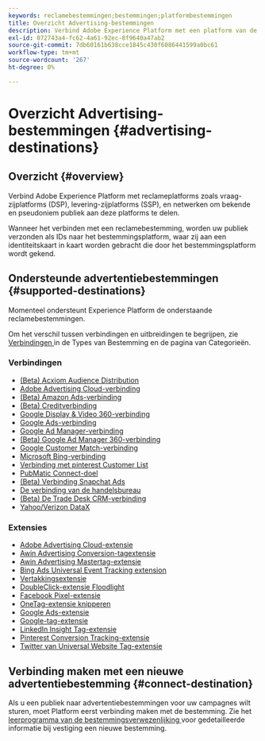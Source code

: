 ```yaml
---
keywords: reclamebestemmingen;bestemmingen;platformbestemmingen
title: Overzicht Advertising-bestemmingen
description: Verbind Adobe Experience Platform met een platform van de derdereclame (b.v. DSP, en netwerk, SSP) en deel pseudoniem publiek aan deze platforms.
exl-id: 072743a4-fc62-4a61-92ec-8f9640a47ab2
source-git-commit: 7db60161b638cce1845c430f6086441599a0bc61
workflow-type: tm+mt
source-wordcount: '267'
ht-degree: 0%

---
```


# Overzicht Advertising-bestemmingen {#advertising-destinations}

## Overzicht {#overview}

Verbind Adobe Experience Platform met reclameplatforms zoals vraag-zijplatforms (DSP), levering-zijplatforms (SSP), en netwerken om bekende en pseudoniem publiek aan deze platforms te delen.

Wanneer het verbinden met een reclamebestemming, worden uw publiek verzonden als IDs naar het bestemmingsplatform, waar zij aan een identiteitskaart in kaart worden gebracht die door het bestemmingsplatform wordt gekend.

## Ondersteunde advertentiebestemmingen {#supported-destinations}

Momenteel ondersteunt Experience Platform de onderstaande reclamebestemmingen.

Om het verschil tussen verbindingen en uitbreidingen te begrijpen, zie [ Verbindingen ](../../destination-types.md#connections) in de Types van Bestemming en de pagina van Categorieën.

### Verbindingen

* [(Beta) Acxiom Audience Distribution](acxiom-audience-distribution.md)
* [Adobe Advertising Cloud-verbinding](adobe-advertising-cloud-connection.md)
* [(Beta) Amazon Ads-verbinding](amazon-ads.md)
* [(Beta) Creditverbinding](criteo.md)
* [Google Display &amp; Video 360-verbinding](google-dv360.md)
* [Google Ads-verbinding](google-ads-destination.md)
* [Google Ad Manager-verbinding](google-ad-manager.md)
* [(Beta) Google Ad Manager 360-verbinding](google-ad-manager-360-connection.md)
* [Google Customer Match-verbinding](google-customer-match.md)
* [Microsoft Bing-verbinding](bing.md)
* [Verbinding met pinterest Customer List](pinterest.md)
* [PubMatic Connect-doel](pubmatic.md)
* [(Beta) Verbinding Snapchat Ads](snap-inc.md)
* [De verbinding van de handelsbureau](tradedesk.md)
* [(Beta) De Trade Desk CRM-verbinding](tradedesk-emails.md)
* [Yahoo/Verizon DataX](datax.md)

### Extensies

* [Adobe Advertising Cloud-extensie](adobe-advertising-cloud.md)
* [Awin Advertising Conversion-tagextensie](awin-conversiontag.md)
* [Awin Advertising Mastertag-extensie](awin-mastertag.md)
* [Bing Ads Universal Event Tracking extension](bing-ads.md)
* [Vertakkingsextensie](branch.md)
* [DoubleClick-extensie Floodlight](doubleclick-floodlight.md)
* [Facebook Pixel-extensie](facebook-pixel.md)
* [OneTag-extensie knipperen](flashtalking.md)
* [Google Ads-extensie](google-ads-extension.md)
* [Google-tag-extensie](gtag-advertising.md)
* [LinkedIn Insight Tag-extensie](linkedin.md)
* [Pinterest Conversion Tracking-extensie](pinterest-extension.md)
* [Twitter van Universal Website Tag-extensie](twitter-uwt.md)

## Verbinding maken met een nieuwe advertentiebestemming {#connect-destination}

Als u een publiek naar advertentiebestemmingen voor uw campagnes wilt sturen, moet Platform eerst verbinding maken met de bestemming. Zie het [ leerprogramma van de bestemmingsverwezenlijking ](../../ui/connect-destination.md) voor gedetailleerde informatie bij vestiging een nieuwe bestemming.
